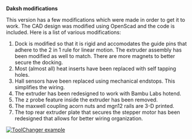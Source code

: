 <b>Daksh modifications</b>

This version has a few modifications which were made in order to get it to work. The CAD design was modified using OpenScad and the code is included. Here is a list of various modifications:

1. Dock is modified so that it is rigid and accomodates the guide pins that adhere to the 2 in 1 rule for linear motion. The extruder assembly has been modified as well to match. There are more magnets to better secure the docking. 
2. Most (almost all) heat inserts have been replaced with self tapping holes.
3. Hall sensors have been replaced using mechanical endstops. This simplifies the wiring. 
4. The extruder has been redesigned to work with Bambu Labs hotend.
5. The z probe feature inside the extruder has been removed.
6. The maxwell coupling acorn nuts and mgn12 rails are 3-D printed.
7. The top rear extruder plate that secures the stepper motor has been redesigned that allows for better wiring organization. 



[![ToolChanger example](https://img.youtube.com/vi/bsXgGvNo5a8/0.jpg)](https://www.youtube.com/watch?v=bsXgGvNo5a8)
   
